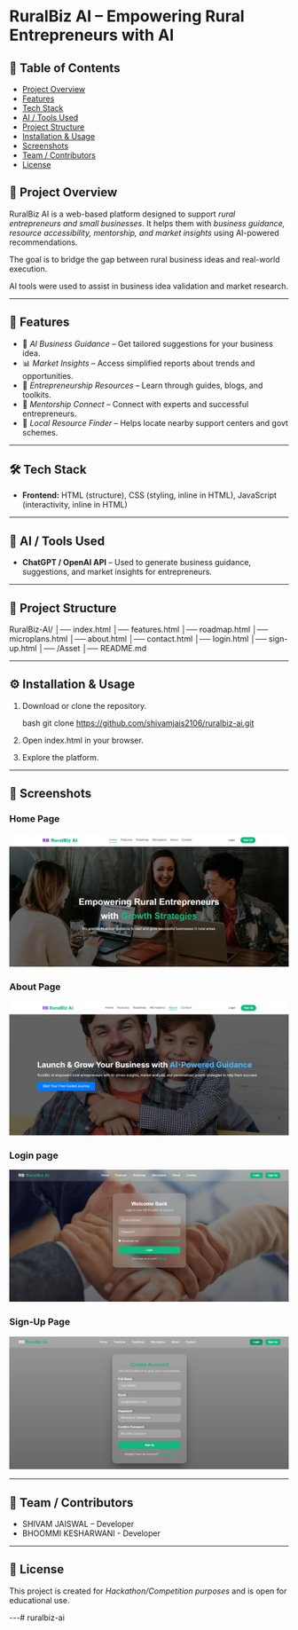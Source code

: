 # RuralBiz AI – Empowering Rural Entrepreneurs with AI

## 📑 Table of Contents
- [Project Overview](#project-overview)
- [Features](#features)
- [Tech Stack](#tech-stack)
- [AI / Tools Used](#ai--tools-used)
- [Project Structure](#project-structure)
- [Installation & Usage](#installation--usage)
- [Screenshots](#screenshots)
- [Team / Contributors](#team--contributors)
- [License](#license)


## 🌟 Project Overview

RuralBiz AI is a web-based platform designed to support *rural entrepreneurs and small businesses*.
It helps them with *business guidance, resource accessibility, mentorship, and market insights* using AI-powered recommendations.

The goal is to bridge the gap between rural business ideas and real-world execution.

AI tools were used to assist in business idea validation and market research.

---

## 🚀 Features

* 🧭 *AI Business Guidance* – Get tailored suggestions for your business idea.
* 📊 *Market Insights* – Access simplified reports about trends and opportunities.
* 🏫 *Entrepreneurship Resources* – Learn through guides, blogs, and toolkits.
* 🤝 *Mentorship Connect* – Connect with experts and successful entrepreneurs.
* 📍 *Local Resource Finder* – Helps locate nearby support centers and govt schemes.

---

## 🛠 Tech Stack

* **Frontend:** HTML (structure), CSS (styling, inline in HTML), JavaScript (interactivity, inline in HTML)


---

## 🤖 AI / Tools Used

* **ChatGPT / OpenAI API** – Used to generate business guidance, suggestions, and market insights for entrepreneurs.

---

## 📂 Project Structure


RuralBiz-AI/
│── index.html
│── features.html
│── roadmap.html
│── microplans.html
│── about.html
│── contact.html
│── login.html
│── sign-up.html
│── /Asset
│── README.md


---

## ⚙ Installation & Usage

1. Download or clone the repository.

   bash
   git clone https://github.com/shivamjais2106/ruralbiz-ai.git
   
2. Open index.html in your browser.
3. Explore the platform.


---

## 📸 Screenshots

### Home Page
![homepage](./Asset/homepage.png)

### About Page
![aboutpage](./Asset/aboutpage.png)

### Login page
![loginpage](./Asset/loginpage.png)

### Sign-Up Page
![sign-up page](./Asset/sign-up-page.png)


---

## 🙌 Team / Contributors

* SHIVAM JAISWAL – Developer
* BHOOMMI KESHARWANI - Developer


---

## 📜 License

This project is created for *Hackathon/Competition purposes* and is open for educational use.

---#   r u r a l b i z - a i 
 
 